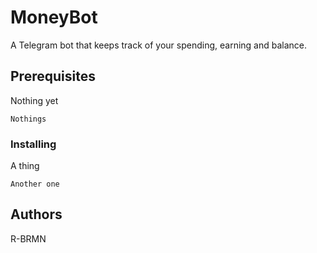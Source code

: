 # MoneyBot

A Telegram bot that keeps track of your spending, earning and balance.

## Prerequisites

Nothing yet
```
Nothings
```

### Installing

A thing
```
Another one
```

## Authors

R-BRMN
